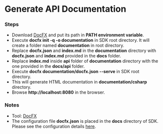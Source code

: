 # Generate API Documentation
### Steps
* Download [DocFX](https://dotnet.github.io/docfx/) and put its path in **PATH environment variable**.
* Execute **docfx init -q -o documentation** in SDK root directory. It will create a folder named **documentation** in root directory.
* Replace **docfx.json** and **index.md** in the **documentation** directory with **docfx.json** and **index.md** provided in the **docs** folder.
* Replace **index.md** inside **api** folder of **documentation** directory with the one provided in the **docs/api** folder.
* Execute **docfx documentation/docfx.json --serve** in SDK root directory.
* This will generate HTML documentation in **documentation/csharp** directory.
* Browse **http://localhost:8080** in the browser.

### Notes
* Tool: [DocFX](https://dotnet.github.io/docfx/)
* The configuration file **docfx.json** is placed in the **docs** directory of SDK. Please see the configuration details [here](https://dotnet.github.io/docfx/tutorial/docfx.exe_user_manual.html).